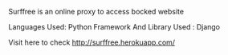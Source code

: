 Surffree is an online proxy to access bocked website 

Languages Used: Python
Framework And Library Used : Django

Visit here to check 
http://surffree.herokuapp.com/
